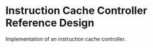 # Instruction Cache Controller Reference Design

Implementation of an instruction cache controller.
